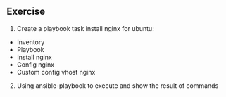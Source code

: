 ## Exercise

1. Create a playbook task install nginx for ubuntu:
  - Inventory
  - Playbook
  - Install nginx
  - Config nginx
  - Custom config vhost nginx

2. Using ansible-playbook to execute and show the result of commands
